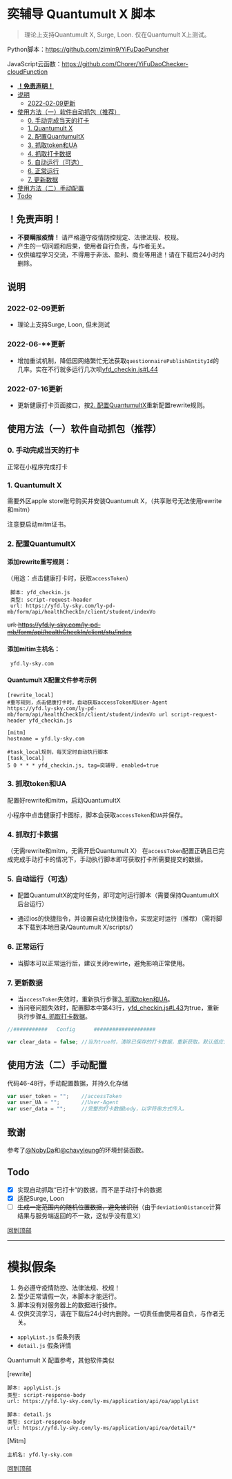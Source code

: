 # 奕辅导 Quantumult X 脚本
>理论上支持Quantumult X, Surge, Loon. 仅在Quantumult X上测试。

Python脚本：https://github.com/zimin9/YiFuDaoPuncher

JavaScript云函数：https://github.com/Chorer/YiFuDaoChecker-cloudFunction

  - [**！免责声明！**](#免责声明)
  - [说明](#说明)
    - [2022-02-09更新](#2022-02-09更新)
  - [使用方法（一）软件自动抓包（推荐）](#使用方法一软件自动抓包推荐)
    - [0. 手动完成当天的打卡](#0-手动完成当天的打卡)
    - [1. Quantumult X](#1-quantumult-x)
    - [2. 配置QuantumultX](#2-配置quantumultx)
    - [3. 抓取token和UA](#3-抓取token和UA)
    - [4. 抓取打卡数据](#4-抓取打卡数据)
    - [5. 自动运行（可选）](#5-自动运行可选)
    - [6. 正常运行](#6-正常运行)
    - [7. 更新数据](#7-更新数据)
  - [使用方法（二）手动配置](#使用方法二手动配置)
  - [Todo](#todo)

## **！免责声明！**

- **不要瞒报疫情！** 请严格遵守疫情防控规定、法律法规、校规。
- 产生的一切问题和后果，使用者自行负责，与作者无关。
- 仅供编程学习交流，不得用于非法、盈利、商业等用途！请在下载后24小时内删除。

## 说明

### 2022-02-09更新

- 理论上支持Surge, Loon, 但未测试

### 2022-06-**更新

- 增加重试机制，降低因网络繁忙无法获取`questionnairePublishEntityId`的几率。实在不行就多运行几次呗[yfd_checkin.js#L44](./yfd_checkin.js#L44)

### 2022-07-16更新

- 更新健康打卡页面接口，按[2. 配置QuantumultX](#2-配置quantumultx)重新配置rewrite规则。

## 使用方法（一）软件自动抓包（推荐）

### 0. 手动完成当天的打卡
正常在小程序完成打卡

### 1. Quantumult X

需要外区apple store账号购买并安装Quantumult X，（共享账号无法使用rewrite和mitm）

注意要启动mitm证书。

### 2. 配置QuantumultX

#### 添加rewrite重写规则：

（用途：点击健康打卡时，获取`accessToken`）
```
 脚本: yfd_checkin.js
 类型: script-request-header
 url: https://yfd.ly-sky.com/ly-pd-mb/form/api/healthCheckIn/client/student/indexVo
```

~~url: https://yfd.ly-sky.com/ly-pd-mb/form/api/healthCheckIn/client/stu/index~~

#### 添加mitim主机名：
```
 yfd.ly-sky.com
```

#### Quantumult X配置文件参考示例
```
[rewrite_local]
#重写规则，点击健康打卡时，自动获取accessToken和User-Agent
https://yfd.ly-sky.com/ly-pd-mb/form/api/healthCheckIn/client/student/indexVo url script-request-header yfd_checkin.js

[mitm]
hostname = yfd.ly-sky.com

#task_local规则，每天定时自动执行脚本
[task_local]
5 0 * * * yfd_checkin.js, tag=奕辅导, enabled=true
```

### 3. 抓取token和UA

配置好rewrite和mitm，启动QuantumultX

小程序中点击健康打卡图标，脚本会获取`accessToken`和`UA`并保存。

### 4. 抓取打卡数据
（无需rewrite和mitm，无需开启Quantumult X）
在`accessToken`配置正确且已完成完成手动打卡的情况下，手动执行脚本即可获取打卡所需要提交的数据。

### 5. 自动运行（可选）

- 配置QuantumultX的定时任务，即可定时运行脚本（需要保持QuantumultX后台运行）

- 通过ios的快捷指令，并设置自动化快捷指令，实现定时运行（推荐）（需将脚本下载到本地目录/Qauntumult X/scripts/）

### 6. 正常运行

- 当脚本可以正常运行后，建议关闭rewirte，避免影响正常使用。

### 7. 更新数据
- 当`accessToken`失效时，重新执行步骤[3. 抓取token和UA](#3-抓取token和UA)。
- 当问卷问题失效时，配置脚本中第43行，[yfd_checkin.js#L43](./yfd_checkin.js#L43)为true，重新执行步骤[4. 抓取打卡数据](#4-抓取打卡数据)。
```JavaScript
//###########	Config		####################

var clear_data = false;	//当为true时，清除已保存的打卡数据，重新获取。默认值应为false
```

## 使用方法（二）手动配置

代码46-48行，手动配置数据，并持久化存储

```JavaScript
var user_token = "";	//accessToken
var user_UA = "";		//User-Agent
var user_data = "";		//完整的打卡数据body，以字符串方式传入。
```

## 致谢

参考了[@NobyDa](https://github.com/NobyDa)和[@chavyleung](https://github.com/chavyleung)的环境封装函数。

## Todo

 - [x] 实现自动抓取“已打卡”的数据，而不是手动打卡的数据
 - [x] 适配Surge, Loon
 - [ ] ~~生成一定范围内的随机位置数据，避免被识别~~（由于`deviationDistance`计算结果与服务端返回的不一致，这似乎没有意义）

 [回到顶部](#)

----------------

# 模拟假条

1. 务必遵守疫情防控、法律法规、校规！
2. 至少正常请假一次，本脚本才能运行。
3. 脚本没有对服务器上的数据进行操作。
4. 仅供交流学习，请在下载后24小时内删除。一切责任由使用者自负，与作者无关。

- `applyList.js`    假条列表
- `detail.js`    假条详情

Quantumult X 配置参考，其他软件类似

[rewrite]
```
脚本: applyList.js
类型: script-response-body
url: https://yfd.ly-sky.com/ly-ms/application/api/oa/applyList
```
```
脚本: detail.js
类型: script-response-body
url: https://yfd.ly-sky.com/ly-ms/application/api/oa/detail/*
```
[Mitm]
```
主机名: yfd.ly-sky.com
```

[回到顶部](#)
